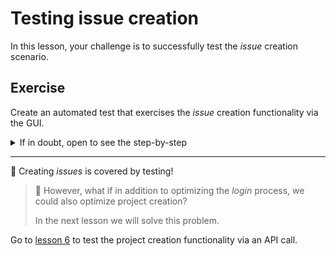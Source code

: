 # Testing issue creation

In this lesson, your challenge is to successfully test the _issue_ creation scenario.

## Exercise

Create an automated test that exercises the _issue_ creation functionality via the GUI.

<details><summary>If in doubt, open to see the step-by-step</summary>
</br>

1. Inside the `cypress/e2e/gui/` directory, create a file called `createIssue.cy.js` with the following data:

```js
import { faker } from '@faker-js/faker/locale/en'

describe("Create Issue", () => {
  const issue = {
    title: `issue-${faker.datatype.uuid()}`,
    description: faker.random.words(3),
    project: {
      name: `project-${faker.datatype.uuid()}`,
      description: faker.random.words(5),
    },
  }

  beforeEach(() => {
    cy.login()
    cy.gui_createProject(issue.project)
  })

  it("successfully", () => {
    cy.gui_createIssue(issue)

    cy.get(".issue-details").should("contain", issue.title).and("contain", issue.description)
  })
})

```

2. Inside the `cypress/support/` directory, update the `gui_commands.js` file with the `gui_createIssue` command, as follows:

```js
Cypress.Commands.add('login', () => {
  ...
})

Cypress.Commands.add('logout', () => {
  ...
})

Cypress.Commands.add('gui_createProject', project => {
  ...
})

Cypress.Commands.add('gui_createIssue', issue => {
  cy.visit(`/${Cypress.env('user_name')}/${issue.project.name}/issues/new`)

  cy.get('.qa-issuable-form-title').type(issue.title)
  cy.get('.qa-issuable-form-description').type(issue.description)
  cy.contains('Submit issue').click()
})

```

3. Finally, via the Cypress App, run the `createIssue.cy.js` test.

</details>

---

🚀 Creating _issues_ is covered by testing!

> 🤔 However, what if in addition to optimizing the _login_ process, we could also optimize project creation?
>
> In the next lesson we will solve this problem.

Go to [lesson 6](./6.md) to test the project creation functionality via an API call.
